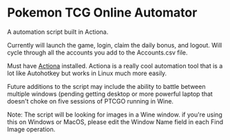 # Pokemon TCG Online Automator

A automation script built in Actiona.

Currently will launch the game, login, claim the daily bonus, and logout. Will cycle through all the accounts you add to the Accounts.csv file.

Must have [Actiona](https://github.com/Jmgr/actiona) installed. Actiona is a really cool automation tool that is a lot like Autohotkey but works in Linux much more easily. 

Future additions to the script may include the ability to battle between multiple windows (pending getting desktop or more powerful laptop that doesn't choke on five sessions of PTCGO running in Wine.

Note: The script will be looking for images in a Wine window. if you're using this on Windows or MacOS, please edit the Window Name field in each Find Image operation.
